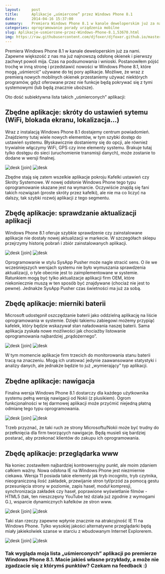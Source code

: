 ```yaml
---
layout:     post
title:      Aplikacje „uśmiercone” przez Windows Phone 8.1
date:       2014-04-16 15:37:00
summary:    Premiera Windows Phone 8.1 w kanale deweloperskim już za nami. Zapewne większość z nas ma już najnowszą odsłonę okienek i pierwszy zachwyt powoli mija. Czas na podsumowania i wnioski. Postanowiłem pójść trochę w inną stronę i przedstawić nowości w Windows Phone 8.1, które mogą „uśmiercić” używane do tej pory aplikacje. Możliwe, że wraz z premierą nowych mobilnych okienek przestaniemy używać niektó...
categories: oprogramowanie porady urządzenia mobilne
slug: Aplikacje-usmiercone-przez-Windows-Phone-8.1,53670.html
img: https://raw.githubusercontent.com/djfoxer/djfoxer.github.io/master/_img/2014-4-16-_83_/g_-_-x-_-_-_x20140415221035_0.jpg
---
```




Premiera Windows Phone 8.1 w kanale deweloperskim już za nami. Zapewne większość z nas ma już najnowszą odsłonę okienek i pierwszy zachwyt powoli mija. Czas na podsumowania i wnioski. Postanowiłem pójść trochę w inną stronę i przedstawić nowości w Windows Phone 8.1, które mogą „uśmiercić” używane do tej pory aplikacje. Możliwe, że wraz z premierą nowych mobilnych okienek przestaniemy używać niektórych programów, gdyż oferowane przez nie funkcje będą pokrywać się z tymi systemowymi (lub będą znacznie uboższe).

Oto dość subiektywna lista takich „uśmierconych” aplikacji:



## Zbędne aplikacje: skróty do ustawień sytemu (WiFi, blokada ekranu, lokalizacja...)


Wraz z instalacją Windows Phone 8.1 dostajemy centrum powiadomień. Znajdziemy tutaj wiele nowych elementów, w tym szybki dostęp do ustawień systemu. Błyskawicznie dostaniemy się do opcji, ale również trywialnie włączymy WiFi, GPS czy inne elementy systemu. Brakuje tutaj tylko dostępu do sieci (uruchomienie transmisji danych), może zostanie to dodane w wersji finalnej.


![desk](https://raw.githubusercontent.com/djfoxer/djfoxer.github.io/master/_img/2014-4-16-_83_/g_-_-x-_-_-_x20140415221035_0.jpg)
[join]
![desk](https://raw.githubusercontent.com/djfoxer/djfoxer.github.io/master/_img/2014-4-16-_83_/g_-_-x-_-_-_x20140415221029_0.jpg)


Zbędne stają się zatem wszelkie aplikacje pokroju Kafelki ustawień czy Skróty Systemowe. W nowej odsłonie Windows Phone tego typu oprogramowanie skazane jest na wymarcie. Oczywiście znajdą się fani takich rozwiązań (proste skróty przez kafelki), ale nie ma co liczyć na dalszy, tak szybki rozwój aplikacji z tego segmentu. 



## Zbędę aplikacje: sprawdzanie aktualizacji aplikacji



Windows Phone 8.1 oferuje szybkie sprawdzenie czy zainstalowane aplikacje nie dostały nowej aktualizacji w markecie. W szczegółach sklepu przejrzymy historię pobrań i zbiór zainstalowanych aplikacji.


![desk](https://raw.githubusercontent.com/djfoxer/djfoxer.github.io/master/_img/2014-4-16-_83_/g_-_-x-_-_-_x20140415221031_0.jpg)
[join]
![desk](https://raw.githubusercontent.com/djfoxer/djfoxer.github.io/master/_img/2014-4-16-_83_/g_-_-x-_-_-_x20140415221032_0.jpg)


Oprogramowanie w stylu SysApp Pusher może nagle stracić sens. O ile we wcześniejszych wersjach systemu nie było wymuszania sprawdzenia aktualizacji, o tyle obecnie jest to zaimplementowane w systemie. Ratunkiem mogą być tylko aktualizacje aplikacji firm OEM, które niekoniecznie muszą w ten sposób być znajdywane (chociaż nie jest to pewne). Jednakże SysApp Pusher czas świetności ma już za sobą.



## Zbędę aplikacje: mierniki baterii



Microsoft udostępnił oszczędzanie baterii jako oddzielną aplikację na liście oprogramowania w systemie. Dzięki takiemu zabiegowi możemy przypiąć kafelek, który będzie wskazywał stan naładowania naszej baterii. Sama aplikacja zyskała nowe możliwości jak chociażby listowanie oprogramowania najbardziej „prądożernego”.


![desk](https://raw.githubusercontent.com/djfoxer/djfoxer.github.io/master/_img/2014-4-16-_83_/g_-_-x-_-_-_x20140415221034_0.jpg)
[join]
![desk](https://raw.githubusercontent.com/djfoxer/djfoxer.github.io/master/_img/2014-4-16-_83_/g_-_-x-_-_-_x20140415221037_0.jpg)


W tym momencie aplikacje firm trzecich do monitorowania stanu baterii tracą na znaczeniu. Mogą ich uratować jedynie zaawansowane statystyki i analizy danych, ale jednakże będzie to już „wymierający” typ aplikacji.



## Zbędne aplikacje: nawigacja


Finalna wersja Windows Phone 8.1 dostarczy dla każdego użytkownika systemu pełną wersję nawigacji od Nokii (z plusikiem). Ogrom funkcjonalności w tej darmowej aplikacji może przyćmić niejedną płatną odmianę tego typu oprogramowania.


![desk](https://raw.githubusercontent.com/djfoxer/djfoxer.github.io/master/_img/2014-4-16-_83_/g_-_-x-_-_-_x20140415221040_0.jpg)
[join]
![desk](https://raw.githubusercontent.com/djfoxer/djfoxer.github.io/master/_img/2014-4-16-_83_/g_-_-x-_-_-_x20140415221039_0.jpg)


Trzeb przyznać, że taki ruch ze strony Microsoftu/Nokii może być trudny do przełknięcia dla firm tworzących nawigacje. Będą musieli się bardziej postarać, aby przekonać klientów do zakupu ich oprogramowania.



## Zbędę aplikacje: przeglądarka www


Na koniec zostawiłem najbardziej kontrowersyjny punkt, ale moim zdaniem całkiem ważny. Nowa odsłona IE na Windows Phone jest niezmiernie ciekawa. Wersja 11 posiada takie elementy jak tryb incognito, tryb czytnika, nieograniczoną ilość zakładek, przewijanie stron tył/przód za pomocą gestu przesunięcia strony w poziomie, zapis haseł, moduł kompresji,  synchronizacja zakładek czy haseł, poprawione wyświetlanie filmów - HTML5 (tak, ten nieszczęsny YouTube też działa już zgodnie z wymogami G.), wsparcie dynamicznych kafelków ze stron www.


![desk](https://raw.githubusercontent.com/djfoxer/djfoxer.github.io/master/_img/2014-4-16-_83_/g_-_-x-_-_-_x20140415231111_0.jpg)
[join]
![desk](https://raw.githubusercontent.com/djfoxer/djfoxer.github.io/master/_img/2014-4-16-_83_/g_-_-x-_-_-_x20140415231115_0.jpg)


Taki stan rzeczy zapewne wpłynie znacznie na atrakcyjność IE 11 na Windows Phone. Tylko wysokiej jakości alternatywne przeglądarki będą miały jakiekolwiek szanse w starciu z wbudowanym Internet Explorerem.


![desk](https://raw.githubusercontent.com/djfoxer/djfoxer.github.io/master/_img/2014-4-16-_83_/g_-_-x-_-_-_x20140415231113_0.jpg)
[join]
![desk](https://raw.githubusercontent.com/djfoxer/djfoxer.github.io/master/_img/2014-4-16-_83_/g_-_-x-_-_-_x20140415231114_0.jpg)





### Tak wygląda moja lista „uśmierconych” aplikacji po premierze Windows Phone 8.1. Macie jakieś własne przykłady, a może nie zgadzacie się z którymś punktów? Czekam na feedback :)

